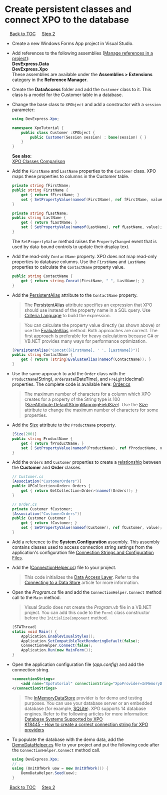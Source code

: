 # Create persistent classes and connect XPO to the database

&nbsp;&nbsp;&nbsp;
[Back to TOC](/Tutorials/WinForms/Classic/)
&nbsp;&nbsp;&nbsp;
[Step 2](/Tutorials/WinForms/Classic/connect-data-grid-to-xpo-objects.md)   

* Create a new Windows Forms App project in Visual Studio.
* Add references to the following assemblies ([Manage references in a project](https://docs.microsoft.com/en-us/visualstudio/ide/managing-references-in-a-project)):  
  **DevExpress.Data**  
  **DevExpress.Xpo**  
  These assemblies are available under the **Assemblies > Extensions** category in the **Reference Manager**. 
* Create the **DataAccess** folder and add the `Customer` class to it. This class is a model for the Customer table in a database.
* Change the base class to `XPObject` and add a constructor with a `session` parameter:  
    ``` csharp
    using DevExpress.Xpo;

    namespace XpoTutorial {
        public class Customer :XPObject {
            public Customer(Session session) : base(session) { }
        }
    }
    ```
    **See also:**   
    [XPO Classes Comparison](https://docs.devexpress.com/XPO/3311/concepts/xpo-classes-comparison)
* Add the `FirstName` and `LastName` properties to the `Customer` class. XPO maps these properties to columns in the Customer table.
    ```csharp
    private string fFirstName;
    public string FirstName {
        get { return fFirstName; }
        set { SetPropertyValue(nameof(FirstName), ref fFirstName, value); }
    }

    private string fLastName;
    public string LastName {
        get { return fLastName; }
        set { SetPropertyValue(nameof(LastName), ref fLastName, value); }
    }
    ```
    The `SetPropertyValue` method raises the `PropertyChanged` event that is used by data-bound controls to update their display text.
* Add the read-only `ContactName` property. XPO does not map read-only properties to database columns. Use the `FirstName` and `LastName` properties to calculate the `ContactName` property value.
    ```csharp
    public string ContactName {
        get { return string.Concat(FirstName, " ", LastName); }
    }
    ```
* Add the [PersistentAlias](https://docs.devexpress.com/XPO/DevExpress.Xpo.PersistentAliasAttribute) attribute to the `ContactName` property. 
  >The [PersistentAlias](https://docs.devexpress.com/XPO/DevExpress.Xpo.PersistentAliasAttribute) attribute specifies an expression that XPO should use instead of the property name in a SQL query. Use [Criteria Language](https://docs.devexpress.com/CoreLibraries/4928/devexpress-data-library/criteria-language-syntax) to build the expression. 

  > You can calculate the property value directly (as shown above) or use the [EvaluateAlias](https://docs.devexpress.com/XPO/DevExpress.Xpo.XPBaseObject.EvaluateAlias(System.String)) method. Both approaches are correct. The first approach is preferable for heavy calculations because C# or VB.NET provides many ways for performance optimization.  
    ```csharp
    [PersistentAlias("Concat([FirstName], ' ', [LastName])")]
    public string ContactName {
        get { return (string)EvaluateAlias(nameof(ContactName)); }
    }
    ```
* Use the same approach to add the `Order` class with the `ProductName`(String), `OrderDate`(DateTime), and `Freight`(decimal) properties. The complete code is available here: [Order.cs](/Tutorials/WinForms/Classic/CS/DataAccess/Order.cs)  
  > The maximum number of characters for a column which XPO creates for a property of the String type is 100 ([SizeAttribute.DefaultStringMappingFieldSize](https://docs.devexpress.com/XPO/DevExpress.Xpo.SizeAttribute.DefaultStringMappingFieldSize)). Use the [Size](https://docs.devexpress.com/XPO/DevExpress.Xpo.SizeAttribute) attribute to change the maximum number of characters for some properties.
* Add the [Size](https://docs.devexpress.com/XPO/DevExpress.Xpo.SizeAttribute) attribute to the `ProductName` property.
    ```cs
    [Size(200)]
    public string ProductName {
        get { return fProductName; }
        set { SetPropertyValue(nameof(ProductName), ref fProductName, value); }
    }
    ```
* Add the `Orders` and `Customer` properties to create a [relationship](https://docs.devexpress.com/XPO/2041/concepts/relationships-between-objects) between the **Customer** and **Order** classes.
    ```csharp
    // Customer.cs
    [Association("CustomerOrders")]
    public XPCollection<Order> Orders {
        get { return GetCollection<Order>(nameof(Orders)); }
    }
    
    // Order.cs
    private Customer fCustomer;
    [Association("CustomerOrders")]
    public Customer Customer {
        get { return fCustomer; }
        set { SetPropertyValue(nameof(Customer), ref fCustomer, value); }
    }
    ```
* Add a reference to the **System.Configuration** assembly. This assembly contains classes used to access connection string settings from the application's configuration file [Connection Strings and Configuration Files](https://docs.microsoft.com/en-us/dotnet/framework/data/adonet/connection-strings-and-configuration-files).
* Add the ([ConnectionHelper.cs](/Tutorials/WinForms/Classic/CS/DataAccess/ConnectionHelper.cs)) file to your project. 
  >This code initializes the [Data Access Layer](https://docs.devexpress.com/XPO/2121/Feature-Center/Connecting-to-a-Data-Store/Data-Access-Layer). Refer to the [Connecting to a Data Store](https://docs.devexpress.com/XPO/2020/feature-center/connecting-to-a-data-store) article for more information.
* Open the *Program.cs* file and add the `ConnectionHelper.Connect` method call to the `Main` method.
  >Visual Studio does not create the *Program.vb* file in a VB.NET project. You can add this code to the `Form1` class constructor before the `InitializeComponent` method.
    ```csharp
    [STAThread]
    static void Main() {
        Application.EnableVisualStyles();
        Application.SetCompatibleTextRenderingDefault(false);
        ConnectionHelper.Connect(false);
        Application.Run(new MainForm());
    }
    ```
* Open the application configuration file (*app.config*) and add the connection string. 
    ```xml
    <connectionStrings>
        <add name="XpoTutorial" connectionString="XpoProvider=InMemoryDataStore"/>
    </connectionStrings>
    ```
    >The [InMemoryDataStore](https://docs.devexpress.com/XPO/DevExpress.Xpo.DB.InMemoryDataStore) provider is for demo and testing purposes. You can use your database server or an embedded database (for example, [SQLite](https://www.sqlite.org/index.html)). XPO supports 14 database engines. Refer to the following articles for more information:\
    >[Database Systems Supported by XPO](https://docs.devexpress.com/XPO/2114/Fundamentals/Database-Systems-Supported-by-XPO)\
    >[K18445 - How to create a correct connection string for XPO providers](https://www.devexpress.com/Support/Center/Question/Details/K18445)
* To populate the database with the demo data, add the [DemoDataHelper.cs](/Tutorials/WinForms/Classic/CS/DataAccess/DemoDataHelper.cs) file to your project and put the following code after the `ConnectionHelper.Connect` method call.
    ```csharp
    using DevExpress.Xpo;
    // ..
    using (UnitOfWork uow = new UnitOfWork()) {
        DemoDataHelper.Seed(uow);
    }
    ```
&nbsp;&nbsp;&nbsp;
[Back to TOC](/Tutorials/WinForms/Classic/)
&nbsp;&nbsp;&nbsp;
[Step 2](/Tutorials/WinForms/Classic/connect-data-grid-to-xpo-objects.md)   
